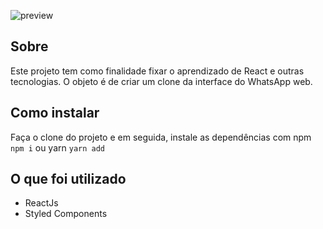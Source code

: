 ![preview](https://raw.githubusercontent.com/rafaelhbarreto/whatsapp-clone/master/public/preview.JPG)

## Sobre

Este projeto tem como finalidade fixar o aprendizado de React e outras tecnologias. O objeto é de criar um clone da interface do WhatsApp web.

## Como instalar

Faça o clone do projeto e em seguida, instale as dependências com npm `npm i` ou yarn `yarn add`

## O que foi utilizado

- ReactJs
- Styled Components

